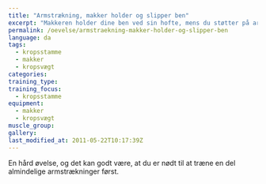 ```yaml
---
title: "Armstrækning, makker holder og slipper ben"
excerpt: "Makkeren holder dine ben ved sin hofte, mens du støtter på armene på jorden. Så begynder du at lave armstrækninger. En gang imellem slipper makkeren et af dine ben, og din opgave er at fastholde spændingen i kroppen."
permalink: /oevelse/armstraekning-makker-holder-og-slipper-ben
language: da
tags:
  - kropsstamme
  - makker
  - kropsvægt
categories:
training_type: 
training_focus: 
  - kropsstamme
equipment:
  - makker
  - kropsvægt
muscle_group:
gallery:
last_modified_at: 2011-05-22T10:17:39Z
---
```


En hård øvelse, og det kan godt være, at du er nødt til at træne en del almindelige armstrækninger først.
